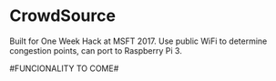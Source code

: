 # CrowdSource
Built for One Week Hack at MSFT 2017. Use public WiFi to determine congestion points, can port to Raspberry Pi 3. 

#FUNCIONALITY TO COME#